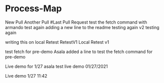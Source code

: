 # Process-Map
New  Pull
Another Pull
#Last Pull Request
test the fetch command with armando
test again
adding a new line to the readme
testing again v2
testing again

writing this on local
Retest
RetestV1 Local
Retest v1

test fetch for pre-demo
Asala added a line to test the fetch command for pre-demo

Live demo for 1/27
asala test live demo 01/27/2021

Live demo 1/27 11:42 


